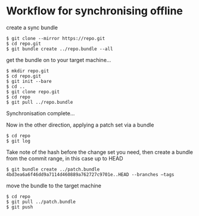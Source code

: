 # Workflow for synchronising offline

create a sync bundle

``` console
$ git clone --mirror https://repo.git
$ cd repo.git
$ git bundle create ../repo.bundle --all
```

get the bundle on to your target machine...

``` console
$ mkdir repo.git
$ cd repo.git
$ git init --bare
$ cd ..
$ git clone repo.git
$ cd repo
$ git pull ../repo.bundle
```

Synchronisation complete...

Now in the other direction, applying a patch set via a bundle

``` console
$ cd repo
$ git log
```

Take note of the hash before the change set you need, then create a bundle from the commit range, in this case up to HEAD

``` console
$ git bundle create ../patch.bundle 4bd3ea6a6f46dd9a7114d460889a762727c9701e..HEAD --branches –tags
```

move the bundle to the target machine

``` console
$ cd repo
$ git pull ../patch.bundle
$ git push
```

